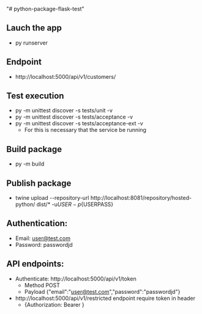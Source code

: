 "# python-package-flask-test" 

## Lauch the app
- py runserver

## Endpoint
- http://localhost:5000/api/v1/customers/

## Test execution
- py -m unittest discover -s tests/unit -v
- py -m unittest discover -s tests/acceptance -v
- py -m unittest discover -s tests/acceptance-ext -v
  - For this is necessary that the service be running

## Build package
- py -m build

## Publish package
- twine upload  --repository-url http://localhost:8081/repository/hosted-python/ dist/* -u${USER} -p${USERPASS}

## Authentication:
- Email: user@test.com
- Password: passwordjd

## API endpoints:
- Authenticate: http://localhost:5000/api/v1/token
  - Method POST
  - Payload {"email":"user@test.com","password":"passwordjd"}
- http://localhost:5000/api/v1/restricted endpoint require token in header
  - {Authorization: Bearer <token>}